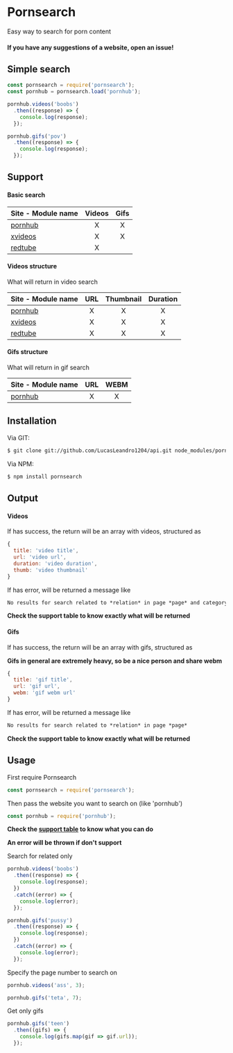 # Pornsearch

Easy way to search for porn content

#### If you have any suggestions of a website, open an issue!

## Simple search

```js
const pornsearch = require('pornsearch');
const pornhub = pornsearch.load('pornhub');

pornhub.videos('boobs')
  .then((response) => {
    console.log(response);
  });

pornhub.gifs('pov')
  .then((response) => {
    console.log(response);
  });
```
## Support

#### Basic search

| Site - Module name             | Videos | Gifs |
|:-------------------------------|:------:|:----:|
| [pornhub](http://pornhub.com/)  | X     | X    |  
| [xvideos](http://xvideos.com/)  | X     | X    |
| [redtube](https://redtube.com/) | X     |      |

#### Videos structure
What will return in video search

| Site - Module name             | URL | Thumbnail | Duration |
|:-------------------------------|:---:|:---------:|:--------:|
| [pornhub](http://pornhub.com/)  | X  | X         | X        | 
| [xvideos](http://xvideos.com/)  | X  | X         | X        |
| [redtube](https://redtube.com/) | X  | X         | X        |

#### Gifs structure
What will return in gif search

| Site - Module name             | URL | WEBM |
|:-------------------------------|:---:|:----:|
| [pornhub](http://pornhub.com/) | X   | X    |

## Installation

Via GIT:
```bash
$ git clone git://github.com/LucasLeandro1204/api.git node_modules/pornsearch
```
Via NPM:
```bash
$ npm install pornsearch
```

## Output

#### Videos
If has success, the return will be an array with videos, structured as
```js
{
  title: 'video title',
  url: 'video url',
  duration: 'video duration',
  thumb: 'video thumbnail'
}
```
If has error, will be returned a message like
```Markdown
No results for search related to *relation* in page *page* and category number *number*
```

**Check the support table to know exactly what will be returned**

#### Gifs

If has success, the return will be an array with gifs, structured as

__Gifs in general are extremely heavy, so be a nice person and share webm__

```js
{
  title: 'gif title',
  url: 'gif url',
  webm: 'gif webm url'
}
```
If has error, will be returned a message like
```Markdown
No results for search related to *relation* in page *page*
```

**Check the support table to know exactly what will be returned**

## Usage

First require Pornsearch
```js
const pornsearch = require('pornsearch');
```
Then pass the website you want to search on (like 'pornhub')
```js
const pornhub = require('pornhub');
```
**Check the [support table](#support) to know what you can do**

**An error will be thrown if don't support**

Search for related only

```js
pornhub.videos('boobs')
  .then((response) => {
    console.log(response);
  })
  .catch((error) => {
    console.log(error);
  });

pornhub.gifs('pussy')
  .then((response) => {
    console.log(response);
  })
  .catch((error) => {
    console.log(error);
  });
```
Specify the page number to search on

```js
pornhub.videos('ass', 3);

pornhub.gifs('teta', 7);
```

Get only gifs
```js
pornhub.gifs('teen')
  .then((gifs) => {
    console.log(gifs.map(gif => gif.url));
  });
```